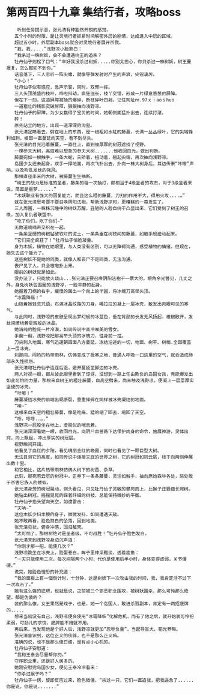 # 第两百四十九章 集结行者，攻略boss
        听到任务提示音，张元清有种豁然开朗的感觉。
       五个小时的时限，是让灵境行者抓紧时间解密外层的剧情，达成进入中层的区域。
       超过五小时，外层副本boss就会对灵境行者展开杀戮。
       “我，我.....”浅野凉小脸煞白：
       “我杀过一株树妖，会不会遭遇树王的追杀？
       牡丹仙子则松了口气：“幸好我没杀过树妖.....你别太担心，你只杀过一株树妖，树王要报复，怎么都轮不到你。”
       话音落下，三人忽听一阵尖啸，就像导弹发射时产生的声浪，尖锐凄厉。
       “小心！”
       牡丹仙子似有感应，急声示警，同时，双臂一挥。
       三人头顶茂盛的枝叶，哗啦抖动，疯狂滋长，枝丫交错，形成一片绿意葱葱的屏障。
       但在下一刻，这道屏障被抽的爆碎，断枝碎叶四射。记住网址ｍ.97ｘｉaoｓhuo
       一道粗壮的残影突破屏障，狠狠抽向浅野凉。
       牡丹仙子的屏障，为少女赢得了宝贝的时间，她朝侧面猛扑出去，连续打滚。
       砰！
       原先站立的地方，出现一道深深的沟壑。
       张元清定睛看去，劈在地上的东西，是一根粗如水缸的藤蔓，长满一丛丛绿叶，它的尖端锋利如刺，根部一直蔓延向天空，看不到尽头。
       张元清的目光沿着藤蔓，一直往上，直到被厚厚的树冠遮挡了视野。
       一棵参天大树，高度难以想象的参天大树.......他收回目光，做出判断。
       藤蔓宛如一根触手，一条大蛇，夭矫着，扭动着，翘起尖端，再次抽向浅野凉。
       岛国少女还未起身，双手一撑地面，再次飞扑出去，扑向一株大树身后，耳边传来“咔嚓”声响，以及吹乱发丝的强风。
       那根直径半米的大树，被藤蔓生生抽断。
       “树王的战力是标准的圣者，藤条的每一次抽打，都相当于4级圣者的攻击，对于3级圣者来说，简直是噩梦......”
       “木妖职业有强大的回复能力，而且这么粗的藤蔓，刀刃的作用不大，得用火攻....…”
       就在张元清思考要不要召唤阴阳法袍，帮助浅野凉时，更糟糕的一幕发生了。
       三人周围，一株株沉睡中的树妖苏醒，丑陋的人脸自树干凸显出来，它们受到了树王的召唤，加入复仇者联盟中。
       “吃了你们，吃了你们~”
       无数道喃喃声交织在一起。
       一条条坚硬的树根钻破软烂的泥土，一条条垂在树枝间的藤蔓，如触手般扭动起来。
       “它们完全疯狂了！”牡丹仙子俏脸凝重。
       身为木妖，植物在她眼里，与人类没有区别，可以无障碍沟通，感受植物的情绪，但现在，她失去这个能力了。
       这些树妖不是她的同类，就像人和丧尸不是同类，无法沟通。
       丧尸见了人，只会嗷嗷扑上来。
       眼前的树妖就是如此。
       没办法了，只能放火烧山...张元清正要召唤阴阳法袍干一票大的，眼角余光瞥见，几丈之外，身处树妖包围圈的浅野凉，一脸平静的起身。
       她握着刀柄的右手，缓慢的画出一个向上的半圆，将冰魄刀高举头顶。
       “冰霜降临！”
       山随着她轻念咒语，布满冰晶纹路的刀身，嘎拉拉的凝上一层冰壳，散发出肉眼可见的寒气。
       与此同时，浅野凉的皮肤呈现出梦幻般的冰蓝色，垂在背部的长发无风扬起，根根散开，发丝间缭绕着星辉般的冰晶。
       她清纯的脸庞一片冷漠，如同传说中高冷唯美的雪女。
       手腕一翻，浅野凉把那高举头顶的冰魄刀，往身前一拄。
       刀尖刺入地面，寒气迅速朝四面八方蔓延，冻结沿途的一切，地面、树干、树梢.全部覆盖上一层冰壳。
       刹那间，闷热的热带雨林，仿佛变成了极寒之地，普通人呼吸一口这里的空气，就会造成肺部永久性损伤。
       张元清和牡丹仙子连连后退，避开蔓延至脚边的冰壳。
       两人对视一眼，都从彼此眼里看到了惊讶，没想到一路上任由欺负的岛国女孩，竟能爆发出如此可怕的力量。那根来自树王的粗壮藤蔓，自高空劈来，尚未触及浅野凉，便凝上一层层厚实坚硬的冰壳。
       “咔嚓！”
       藤蔓凝结冰壳的前端出现断裂，重重摔碎在同样被冰壳凝结的地面。
       “嗦~”
       这根来自天空的粗壮藤蔓，像是吃痛，猛的缩了回去，缩回了天空。
       “呼，呼呼..….”
       浅野凉一屁股坐在地上，虚脱似的喘息着。
       张元清深深看她一眼，收回目光，向阴尸血蔷薇下达保护肉身的命令，施展神游，灵体出窍，向上飘起，冲出厚实的树冠层。
       视野瞬间开阔。
       他看见了血红的夕阳，看见瑰丽金红的晚霞，同时也看见了一颗巨型大树。
       无法目测它的高度，如同传说中连接天庭的世界之树，它的树冠如同云层，枝干向两侧伸展出数十里。
       和它相比，这片热带雨林仿佛大树下的树苗、杂草。
       此刻，那宛若云层的树冠中，正垂下一条条藤蔓，灵活如触手，抽向原始森林各处，惩处敢于杀害它族人的蝼蚁。
       张元清身旁的树冠晃动，侧头看见，只见牡丹仙子灵敏的攀爬而上，比猴子还要擅长爬树。
       她钻出树冠，摇摇晃晃的踩着纤细的树枝，总能保持微妙的平衡。
       牡丹仙子抬头望向天空，如遭雷击：
       “天呐~”
       这位木妖少妇丰腴的身子，微微发抖，如同遭遇天敌。
       她不敢再看，脸色煞白的坠落，回到地面。
       张元清见状，俯身冲落，回归躯壳。
       “太可怕了，那根树绝对是圣者级，不可战胜！”牡丹仙子脸色发白。
       张元清来到浅野凉身边沉声道：
       “你刚才那一招，能使几次？”
       浅野凉跪坐在冰壳上，脸蛋苍白，眸子里神采黯淡，透着疲惫：
       “一天只能使用三次，每次间隔两个小时，代价是使用后半小时，身体变得虚弱，关节僵硬。”
       说完，她脸色惶恐的补充道：
       “我的面板上有一個倒计时，十分钟，这是树妖下一次攻击我的时间，我，我肯定活不过下一次攻击了。”
       她有这么强的底牌，也就是说，之前被三个邪恶职业围攻，被树妖围杀，那么可怜那么绝望，都是伪装的？
       装的那么像，女王果然是戏子，也是，她一个岛国人，敢进杀戮副本，肯定有一两招底牌的.....
       想来当初没有自己，浅野凉便会使用“冰霜降临”化解危机，而有了他之后，就开始装可怜扮柔弱，可劲儿的求饶，底牌能不用就不用。
       再后来，当发现他是个好人后，浅野凉就更加“忍辱负重”，当起导盲犬，韬光养晦。
       张元清意识到，这位正义的伙伴，也不是那么正义嘛。
       准确的说，也不是那么傻白甜，是有点小心机的。
       牡丹仙子安慰道：
       “我和王泰会尽量帮你的。”
       守序职业里，还是好人居多的。
       她刚安慰完岛国少女，便见王泰冷冷看来：
       “你杀过猴子吗？”
       牡丹仙子一愣，旋即反应过来，脸色微僵，“杀过一只，它们一直追我，把我逼急了......你是说，你是说.......”